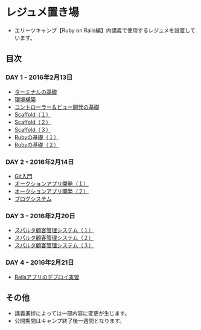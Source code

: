 # レジュメ置き場
- エリーツキャンプ【Ruby on Rails編】内講義で使用するレジュメを設置しています。

## 目次
### DAY 1 ｰ 2016年2月13日
- [ターミナルの基礎](https://github.com/elites-camp-rails/resume/blob/master/DAY_01/Terminal.md)
- [環境構築](https://github.com/elites-camp-rails/resume/blob/master/DAY_01/%E7%92%B0%E5%A2%83%E6%A7%8B%E7%AF%89.md)
- [コントローラー＆ビュー開発の基礎](https://github.com/elites-camp-rails/resume/blob/master/DAY_01/controller_test.md)
- [Scaffold（１）](https://github.com/elites-camp-rails/resume/blob/master/DAY_01/scaffold_01.md)
- [Scaffold（２）](https://github.com/elites-camp-rails/resume/blob/master/DAY_01/scaffold_02.md)
- [Scaffold（３）](https://github.com/elites-camp-rails/resume/blob/master/DAY_01/scaffold_03.md)
- [Rubyの基礎（１）](https://github.com/elites-camp-rails/resume/blob/master/DAY_01/Ruby_Basic_01.md)
- [Rubyの基礎（２）](https://github.com/elites-camp-rails/resume/blob/master/DAY_01/Ruby_Basic_02.md)

### DAY 2 ｰ 2016年2月14日
- [Git入門](https://github.com/elites-camp-rails/resume/blob/master/DAY_02/intro_Git.md)
- [オークションアプリ開発（１）](https://github.com/elites-camp-rails/resume/blob/master/DAY_02/auction_app_01.md)
- [オークションアプリ開発（２）](https://github.com/elites-camp-rails/resume/blob/master/DAY_02/auction_app_02.md)
- [ブログシステム](https://github.com/elites-camp-rails/resume/blob/master/DAY_02/blog_app.md)

### DAY 3 ｰ 2016年2月20日
- [スパルタ顧客管理システム（１）](https://github.com/elites-camp-rails/resume/blob/master/DAY_03/sparta_crm_01.md)
- [スパルタ顧客管理システム（２）](https://github.com/elites-camp-rails/resume/blob/master/DAY_03/sparta_crm_02.md)
- [スパルタ顧客管理システム（３）](https://github.com/elites-camp-rails/resume/blob/master/DAY_03/sparta_crm_03.md)

### DAY 4 ｰ 2016年2月21日
- [Railsアプリのデプロイ実習](https://github.com/elites-camp-rails/resume/blob/master/DAY_04/deploy.md)

## その他
- 講義進捗によっては一部内容に変更が生じます。
- 公開期間はキャンプ終了後一週間となります。
